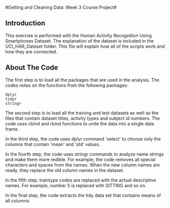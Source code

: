 #Getting and Cleaning Data: Week 3 Course Project#

## Introduction ##

This exercise is performed with the Human Activity Recognition Using Smartphones Dataset. The explanation of the dataset is included in the UCI_HAR_Dataset folder. This file will explain how all of the scripts work and how they are connected. 

## About The Code ##

The first step is to load all the packages that are used in the analysis. The codes relies on the functions from the following packages:

	dplyr
	tidyr
	stringr

The second step is to load all the training and test datasets as well as the files that contain dataset titles, activity types and subject id numbers. The code uses cbind and rbind functions to unite the data into a single data frame. 

In the third step, the code uses dplyr command 'select' to choose only the columns that contain 'mean' and 'std' values. 

In the fourth step, the code uses stringr commands to analyze name strings and make them more redible. For example, the code removes all special characters and spaces from the names. When the new column names are ready, they replace the old column names in the dataset. 

In the fifth step, traintype codes are replaced with the actual descriptive names. For example, number 5 is replaced with SITTING and so on. 

In the final step, the code extracts the tidy data set that contains means of all columns. 